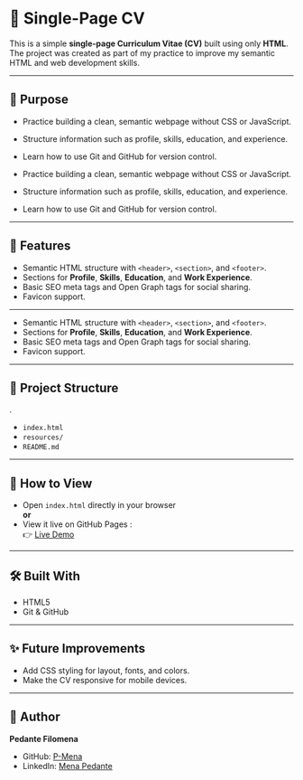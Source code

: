 # 📄 Single-Page CV

This is a simple **single-page Curriculum Vitae (CV)** built using only **HTML**.  
The project was created as part of my practice to improve my semantic HTML and web development skills.

---

## 🎯 Purpose

-   Practice building a clean, semantic webpage without CSS or JavaScript.
-   Structure information such as profile, skills, education, and experience.
-   Learn how to use Git and GitHub for version control.

-   Practice building a clean, semantic webpage without CSS or JavaScript.
-   Structure information such as profile, skills, education, and experience.
-   Learn how to use Git and GitHub for version control.

---

## 🚀 Features

-   Semantic HTML structure with `<header>`, `<section>`, and `<footer>`.
-   Sections for **Profile**, **Skills**, **Education**, and **Work Experience**.
-   Basic SEO meta tags and Open Graph tags for social sharing.
-   Favicon support.

---

-   Semantic HTML structure with `<header>`, `<section>`, and `<footer>`.
-   Sections for **Profile**, **Skills**, **Education**, and **Work Experience**.
-   Basic SEO meta tags and Open Graph tags for social sharing.
-   Favicon support.

---

## 📂 Project Structure

.

-   `index.html` <!--Main CV Page -->
-   `resources/` <!--Resouces folder-->
-   `README.md`<!--Project Documentation-->

---

## 🔗 How to View

-   Open `index.html` directly in your browser  
    **or**
-   View it live on GitHub Pages :  
    👉 [Live Demo](https://github.com/P-Mena/Single-Page-CV)

---

## 🛠️ Built With

-   HTML5
-   Git & GitHub

---

## ✨ Future Improvements

-   Add CSS styling for layout, fonts, and colors.
-   Make the CV responsive for mobile devices.

---

## 👤 Author

**Pedante Filomena**

-   GitHub: [P-Mena](https://github.com/P-Mena)
-   LinkedIn: [Mena Pedante](https://www.linkedin.com/in/mena-pedante/)
